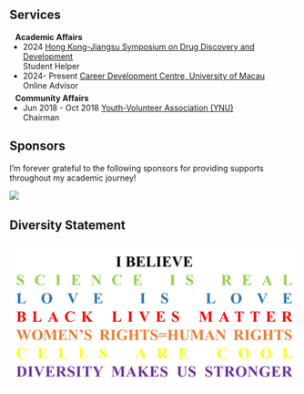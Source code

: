 ## Services

<h4 style="margin:0 10px 0;">Academic Affairs</h4>

<ul style="margin:0 0 5px;">
  <li>2024 <a href="https://events.polyu.edu.hk/hkjiangsu/home"><autocolor>Hong Kong-Jiangsu Symposium on Drug Discovery and Development</autocolor></a></li> Student Helper 
  <li>2024- Present  <a href="https://scs.sao.um.edu.mo/career-development-centre/student/advising-service/alumni-online/"><autocolor>Career Development Centre, University of Macau</autocolor></a></li> Online Advisor
</ul>

<h4 style="margin:0 10px 0;">Community Affairs</h4>

<ul style="margin:0 0 20px;">
  <li>Jun 2018 - Oct 2018 <a href="http://www.ydyouth.ynu.edu.cn/"><autocolor>Youth-Volunteer Association (YNU)</autocolor></a></li> Chairman
</ul>

## Sponsors
I’m forever grateful to the following sponsors for providing supports throughout my academic journey!

<img src="https://github.com/zikang1023/Homepage/blob/main/assets/img/Funding%20Source.png?raw=true" width="600">



## Diversity Statement

<img src="https://github.com/zikang1023/Homepage/blob/main/assets/img/Diversity%20Statement.jpg?raw=true" width="600">
